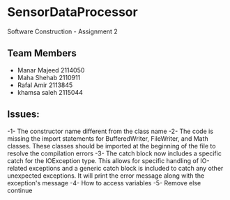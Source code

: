 # SensorDataProcessor
Software Construction - Assignment 2 

## Team Members 
- Manar Majeed  2114050
- Maha Shehab 2110911
- Rafal Amir 2113845
- khamsa saleh 2115044

## Issues:
-1- The constructor name different from the class name
-2- The code is missing the import statements for BufferedWriter, FileWriter, and Math classes. These classes should be imported at the beginning of the file to resolve the compilation errors
-3- The catch block now includes a specific catch for the IOException type. This allows for specific handling of IO-related exceptions and a generic catch block is included to catch any other unexpected exceptions. It will print the error message along with the exception's message
-4- How to access variables
-5- Remove else continue



